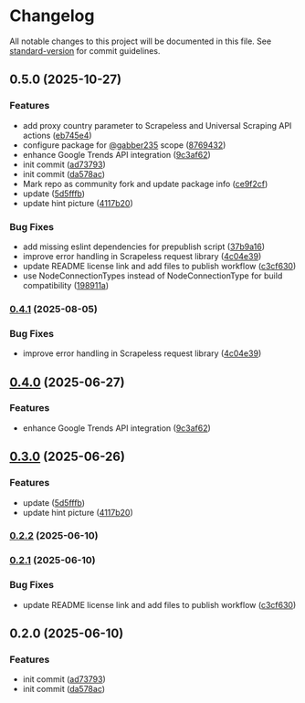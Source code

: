 # Changelog

All notable changes to this project will be documented in this file. See [standard-version](https://github.com/conventional-changelog/standard-version) for commit guidelines.

## 0.5.0 (2025-10-27)


### Features

* add proxy country parameter to Scrapeless and Universal Scraping API actions ([eb745e4](https://github.com/gabber235/n8n-nodes-scrapeless/commit/eb745e4031fd02123ae82a40ed8230b85bb325ce))
* configure package for [@gabber235](https://github.com/gabber235) scope ([8769432](https://github.com/gabber235/n8n-nodes-scrapeless/commit/8769432a3cad20c5a8e5524ae22d490ecf73bb99))
* enhance Google Trends API integration ([9c3af62](https://github.com/gabber235/n8n-nodes-scrapeless/commit/9c3af62c18943121a02e573ab9f0ceb9279b04c7))
* init commit ([ad73793](https://github.com/gabber235/n8n-nodes-scrapeless/commit/ad737938beef05ad38cf4cb59d6921164f29c816))
* init commit ([da578ac](https://github.com/gabber235/n8n-nodes-scrapeless/commit/da578acd47de9b00a92dac00611bc978d70bc5f5))
* Mark repo as community fork and update package info ([ce9f2cf](https://github.com/gabber235/n8n-nodes-scrapeless/commit/ce9f2cf8e1ca835df52fed4ab4aac5eb07ab40b5))
* update ([5d5fffb](https://github.com/gabber235/n8n-nodes-scrapeless/commit/5d5fffb5e1a077b56de102443907a4a02de69cdc))
* update hint picture ([4117b20](https://github.com/gabber235/n8n-nodes-scrapeless/commit/4117b20487fc77fc236ac420fdd4301899385571))


### Bug Fixes

* add missing eslint dependencies for prepublish script ([37b9a16](https://github.com/gabber235/n8n-nodes-scrapeless/commit/37b9a16b65a31c5807fab4c2d85ed029f18f7a22))
* improve error handling in Scrapeless request library ([4c04e39](https://github.com/gabber235/n8n-nodes-scrapeless/commit/4c04e39c5d6797a8369162af9159966340de79ef))
* update README license link and add files to publish workflow ([c3cf630](https://github.com/gabber235/n8n-nodes-scrapeless/commit/c3cf630ac31fe669b37f8f0a42ad0ce6505b881b))
* use NodeConnectionTypes instead of NodeConnectionType for build compatibility ([198911a](https://github.com/gabber235/n8n-nodes-scrapeless/commit/198911aa3df294a2cabcb5cc10ecd9a0a1bee139))

### [0.4.1](https://github.com/scrapeless-ai/n8n-nodes-scrapeless/compare/v0.4.0...v0.4.1) (2025-08-05)


### Bug Fixes

* improve error handling in Scrapeless request library ([4c04e39](https://github.com/scrapeless-ai/n8n-nodes-scrapeless/commit/4c04e39c5d6797a8369162af9159966340de79ef))

## [0.4.0](https://github.com/scrapeless-ai/n8n-nodes-scrapeless/compare/v0.3.0...v0.4.0) (2025-06-27)


### Features

* enhance Google Trends API integration ([9c3af62](https://github.com/scrapeless-ai/n8n-nodes-scrapeless/commit/9c3af62c18943121a02e573ab9f0ceb9279b04c7))

## [0.3.0](https://github.com/scrapeless-ai/n8n-nodes-scrapeless/compare/v0.2.2...v0.3.0) (2025-06-26)


### Features

* update ([5d5fffb](https://github.com/scrapeless-ai/n8n-nodes-scrapeless/commit/5d5fffb5e1a077b56de102443907a4a02de69cdc))
* update hint picture ([4117b20](https://github.com/scrapeless-ai/n8n-nodes-scrapeless/commit/4117b20487fc77fc236ac420fdd4301899385571))

### [0.2.2](https://github.com/scrapeless-ai/n8n-nodes-scrapeless/compare/v0.2.1...v0.2.2) (2025-06-10)

### [0.2.1](https://github.com/scrapeless-ai/n8n-nodes-scrapeless/compare/v0.2.0...v0.2.1) (2025-06-10)


### Bug Fixes

* update README license link and add files to publish workflow ([c3cf630](https://github.com/scrapeless-ai/n8n-nodes-scrapeless/commit/c3cf630ac31fe669b37f8f0a42ad0ce6505b881b))

## 0.2.0 (2025-06-10)


### Features

* init commit ([ad73793](https://github.com/scrapeless-ai/n8n-nodes-scrapeless/commit/ad737938beef05ad38cf4cb59d6921164f29c816))
* init commit ([da578ac](https://github.com/scrapeless-ai/n8n-nodes-scrapeless/commit/da578acd47de9b00a92dac00611bc978d70bc5f5))
